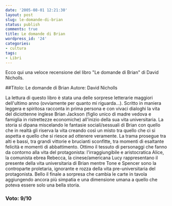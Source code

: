 ```yaml
---
date: '2005-08-01 12:21:30'
layout: post
slug: le-domande-di-brian
status: publish
comments: true
title: Le domande di Brian
wordpress_id: '24'
categories:
- cultura
tags:
- Libri
---
```

Ecco qui una veloce recensione del libro "Le domande di Brian" di David Nicholls.

##Titolo: Le domande di Brian
Autore: David Nicholls

La lettura di questo libro è stata una delle sorprese letterarie maggiori dell'ultimo anno (ovviamente per quanto mi riguarda...).
Scritto in maniera leggera e spiritosa racconta in prima persona e con vivaci dialoghi la vita del diciottenne inglese Brian Jackson (figlio unico di madre vedova e famiglia in ristrettezze economiche) all'inizio della sua vita universitaria.
La storia si dipana miscelando le fantasie sociali/sessuali di Brian con quello che in realtà gli riserva la vita creando così un misto tra quello che ci si aspetta e quello che si riesce ad ottenere veramente.
La trama prosegue tra alti e bassi, tra grandi vittorie e brucianti sconfitte, tra momenti di esaltante felicità e momenti di abbattimento.
Ottimo il tessuto di personaggi che fanno da contorno alla vita del protagonista: l'irraggiungibile e aristocratica Alice, la comunista ebrea Rebecca, la cinese/americana Lucy rappresentano il presente della vita universitaria di Brian mentre Tone e Spencer sono la controparte proletaria, ignorante e rozza della vita pre-universitaria del protagonista.
Bello il finale a sorpresa che cambia le carte in tavola aggiungendo ancora più simpatia e una dimensione umana a quello che poteva essere solo una bella storia.

### Voto: 9/10
